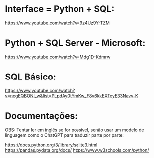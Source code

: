 # Interface = Python + SQL:
  https://www.youtube.com/watch?v=9z4Uz9Y-TZM

# Python + SQL Server - Microsoft:
  https://www.youtube.com/watch?v=Mdg1D-Kdmrw

# SQL Básico:
  https://www.youtube.com/watch?v=ncgEQBONI_w&list=PLpdAy0tYrnKw_F8v6kkEXTeyE33Navv-K

# Documentações:

  OBS: Tentar ler em inglês se for possível, senão usar um modelo de linguagem como
  o ChatGPT para traduzir parte por parte:

  https://docs.python.org/3/library/sqlite3.html
  https://pandas.pydata.org/docs/
  https://www.w3schools.com/python/